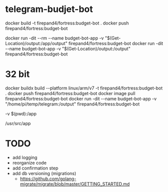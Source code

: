 # telegram-budjet-bot

docker build -t firepand4/fortress:budget-bot .
docker push firepand4/fortress:budget-bot

docker run -dit --rm --name budget-bot-app -v "$(Get-Location)/output:/app/output" firepand4/fortress:budget-bot
docker run -dit --name budget-bot-app -v "$(Get-Location)/output:/output" firepand4/fortress:budget-bot


# 32 bit
docker buildx build --platform linux/arm/v7 -t firepand4/fortress:budget-bot .
docker push firepand4/fortress:budget-bot
docker image pull firepand4/fortress:budget-bot
docker run -dit --name budget-bot-app -v "/home/pi/temp/telegram:/output" firepand4/fortress:budget-bot

-v $(pwd):/app

/usr/src/app


# TODO
- add logging
- reorganize code
- add confirmation step
- add db versioning (migrations)
    - https://github.com/golang-migrate/migrate/blob/master/GETTING_STARTED.md